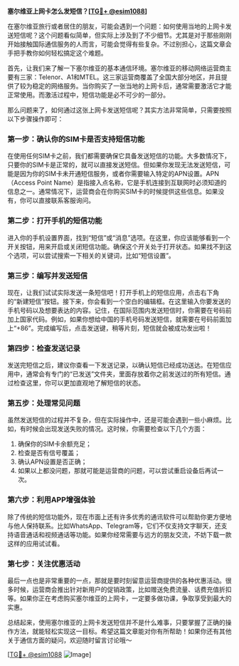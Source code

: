**塞尔维亚上网卡怎么发短信？[[TG💪+ @esim1088](https://t.me/s/esim1088)]**

在塞尔维亚旅行或者居住的朋友，可能会遇到一个问题：如何使用当地的上网卡发送短信呢？这个问题看似简单，但实际上涉及到了不少细节。尤其是对于那些刚刚开始接触国际通信服务的人而言，可能会觉得有些复杂。不过别担心，这篇文章会手把手教你如何轻松搞定这个难题。

首先，让我们来了解一下塞尔维亚的基本通信环境。塞尔维亚的移动网络运营商主要有三家：Telenor、A1和MTEL。这三家运营商覆盖了全国大部分地区，并且提供了较为稳定的网络服务。当你购买了一张当地的上网卡后，通常需要激活它才能正常使用。而激活过程中，短信功能是必不可少的一部分。

那么问题来了，如何通过这张上网卡发送短信呢？其实方法非常简单，只需要按照以下步骤操作即可：

### **第一步：确认你的SIM卡是否支持短信功能**
在使用任何SIM卡之前，我们都需要确保它具备发送短信的功能。大多数情况下，只要你的SIM卡是正常的，就可以直接发送短信。但如果你发现无法发送短信，可能是因为你的SIM卡未开通短信服务，或者你需要输入特定的APN设置。APN（Access Point Name）是指接入点名称，它是手机连接到互联网时必须知道的信息之一。通常情况下，运营商会在你购买SIM卡的时候提供这些信息。如果没有，你可以直接联系客服询问。

### **第二步：打开手机的短信功能**
进入你的手机设置界面，找到“短信”或“消息”选项。在这里，你应该能够看到一个开关按钮，用来开启或关闭短信功能。确保这个开关处于打开状态。如果找不到这个选项，可以尝试搜索一下相关的关键词，比如“短信设置”。

### **第三步：编写并发送短信**
现在，让我们试试实际发送一条短信吧！打开手机上的短信应用，点击右下角的“新建短信”按钮。接下来，你会看到一个空白的编辑框。在这里输入你要发送的手机号码以及想要表达的内容。记住，在国际范围内发送短信时，你需要在号码前加上国家代码。例如，如果你想给中国的手机号码发送短信，就需要在号码前面加上“+86”。完成编写后，点击发送键，稍等片刻，短信就会被成功发出啦！

### **第四步：检查发送记录**
发送完短信之后，建议你查看一下发送记录，以确认短信已经成功送达。在短信应用中，通常会有专门的“已发送”文件夹，里面存放着你之前发送过的所有短信。通过检查这里，你可以更加直观地了解短信的状态。

### **第五步：处理常见问题**
虽然发送短信的过程并不复杂，但在实际操作中，还是可能会遇到一些小麻烦。比如，有时候会出现发送失败的情况。这时候，你需要检查以下几个方面：
1. 确保你的SIM卡余额充足；
2. 检查是否有信号覆盖；
3. 确认APN设置是否正确；
4. 如果以上都没问题，那就可能是运营商的问题，可以尝试重启设备后再试一次。

### **第六步：利用APP增强体验**
除了传统的短信功能外，现在市面上还有许多优秀的通讯软件可以帮助你更方便地与他人保持联系。比如WhatsApp、Telegram等，它们不仅支持文字聊天，还支持语音通话和视频通话等功能。如果你经常需要与远方的朋友交流，不妨下载一款这样的应用试试看。

### **第七步：关注优惠活动**
最后一点也是非常重要的一点，那就是要时刻留意运营商提供的各种优惠活动。很多时候，运营商会推出针对新用户的促销政策，比如赠送免费流量、话费充值折扣等。如果你正在考虑购买塞尔维亚的上网卡，一定要多做功课，争取享受到最大的实惠。

总结起来，使用塞尔维亚的上网卡发送短信并不是什么难事，只要掌握了正确的操作方法，就能轻松实现这一目标。希望这篇文章能对你有所帮助！如果你还有其他关于通信方面的疑问，欢迎随时留言讨论哦～

[[TG💪+ @esim1088](https://t.me/s/esim1088) ![Image](https://i.postimg.cc/4NQfJmqS/Snipaste-2025-05-13-00-14-12.png)]